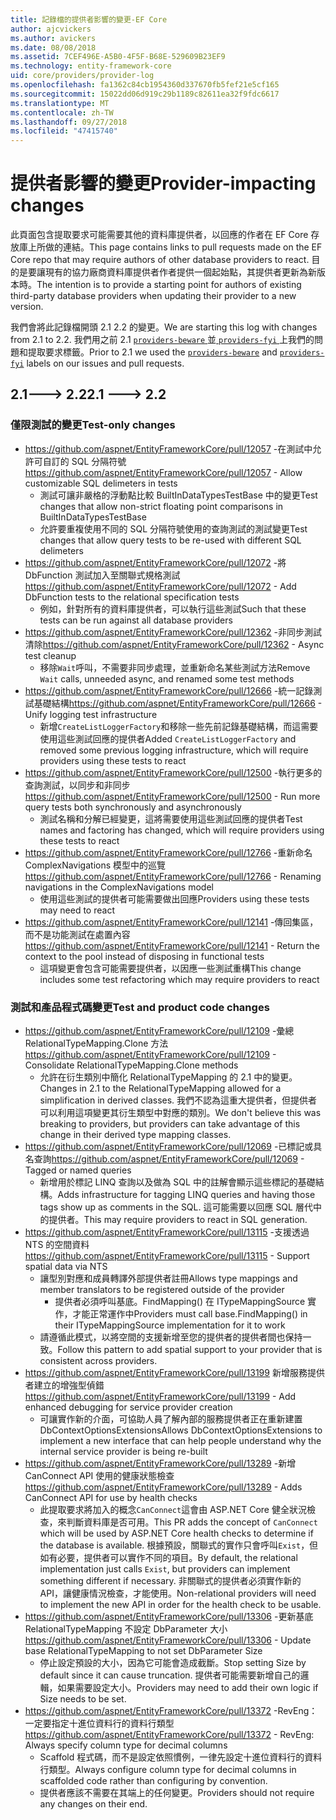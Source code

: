 ```yaml
---
title: 記錄檔的提供者影響的變更-EF Core
author: ajcvickers
ms.author: avickers
ms.date: 08/08/2018
ms.assetid: 7CEF496E-A5B0-4F5F-B68E-529609B23EF9
ms.technology: entity-framework-core
uid: core/providers/provider-log
ms.openlocfilehash: fa1362c84cb1954360d337670fb5fef21e5cf165
ms.sourcegitcommit: 15022dd06d919c29b1189c82611ea32f9fdc6617
ms.translationtype: MT
ms.contentlocale: zh-TW
ms.lasthandoff: 09/27/2018
ms.locfileid: "47415740"
---
```

# <a name="provider-impacting-changes"></a><span data-ttu-id="7a2ab-102">提供者影響的變更</span><span class="sxs-lookup"><span data-stu-id="7a2ab-102">Provider-impacting changes</span></span>

<span data-ttu-id="7a2ab-103">此頁面包含提取要求可能需要其他的資料庫提供者，以回應的作者在 EF Core 存放庫上所做的連結。</span><span class="sxs-lookup"><span data-stu-id="7a2ab-103">This page contains links to pull requests made on the EF Core repo that may require authors of other database providers to react.</span></span> <span data-ttu-id="7a2ab-104">目的是要讓現有的協力廠商資料庫提供者作者提供一個起始點，其提供者更新為新版本時。</span><span class="sxs-lookup"><span data-stu-id="7a2ab-104">The intention is to provide a starting point for authors of existing third-party database providers when updating their provider to a new version.</span></span>

<span data-ttu-id="7a2ab-105">我們會將此記錄檔開頭 2.1 2.2 的變更。</span><span class="sxs-lookup"><span data-stu-id="7a2ab-105">We are starting this log with changes from 2.1 to 2.2.</span></span> <span data-ttu-id="7a2ab-106">我們用之前 2.1 [ `providers-beware` ](https://github.com/aspnet/EntityFrameworkCore/labels/providers-beware)並[ `providers-fyi` ](https://github.com/aspnet/EntityFrameworkCore/labels/providers-fyi)上我們的問題和提取要求標籤。</span><span class="sxs-lookup"><span data-stu-id="7a2ab-106">Prior to 2.1 we used the [`providers-beware`](https://github.com/aspnet/EntityFrameworkCore/labels/providers-beware) and [`providers-fyi`](https://github.com/aspnet/EntityFrameworkCore/labels/providers-fyi) labels on our issues and pull requests.</span></span>

## <a name="21-----22"></a><span data-ttu-id="7a2ab-107">2.1---> 2.2</span><span class="sxs-lookup"><span data-stu-id="7a2ab-107">2.1 ---> 2.2</span></span>

### <a name="test-only-changes"></a><span data-ttu-id="7a2ab-108">僅限測試的變更</span><span class="sxs-lookup"><span data-stu-id="7a2ab-108">Test-only changes</span></span>

* <span data-ttu-id="7a2ab-109">https://github.com/aspnet/EntityFrameworkCore/pull/12057 -在測試中允許可自訂的 SQL 分隔符號</span><span class="sxs-lookup"><span data-stu-id="7a2ab-109">https://github.com/aspnet/EntityFrameworkCore/pull/12057 - Allow customizable SQL delimeters in tests</span></span>
  * <span data-ttu-id="7a2ab-110">測試可讓非嚴格的浮動點比較 BuiltInDataTypesTestBase 中的變更</span><span class="sxs-lookup"><span data-stu-id="7a2ab-110">Test changes that allow non-strict floating point comparisons in BuiltInDataTypesTestBase</span></span>
  * <span data-ttu-id="7a2ab-111">允許要重複使用不同的 SQL 分隔符號使用的查詢測試的測試變更</span><span class="sxs-lookup"><span data-stu-id="7a2ab-111">Test changes that allow query tests to be re-used with different SQL delimeters</span></span>
* <span data-ttu-id="7a2ab-112">https://github.com/aspnet/EntityFrameworkCore/pull/12072 -將 DbFunction 測試加入至關聯式規格測試</span><span class="sxs-lookup"><span data-stu-id="7a2ab-112">https://github.com/aspnet/EntityFrameworkCore/pull/12072 - Add DbFunction tests to the relational specification tests</span></span>
  * <span data-ttu-id="7a2ab-113">例如，針對所有的資料庫提供者，可以執行這些測試</span><span class="sxs-lookup"><span data-stu-id="7a2ab-113">Such that these tests can be run against all database providers</span></span>
* <span data-ttu-id="7a2ab-114">https://github.com/aspnet/EntityFrameworkCore/pull/12362 -非同步測試清除</span><span class="sxs-lookup"><span data-stu-id="7a2ab-114">https://github.com/aspnet/EntityFrameworkCore/pull/12362 - Async test cleanup</span></span>
  * <span data-ttu-id="7a2ab-115">移除`Wait`呼叫，不需要非同步處理，並重新命名某些測試方法</span><span class="sxs-lookup"><span data-stu-id="7a2ab-115">Remove `Wait` calls, unneeded async, and renamed some test methods</span></span>
* <span data-ttu-id="7a2ab-116">https://github.com/aspnet/EntityFrameworkCore/pull/12666 -統一記錄測試基礎結構</span><span class="sxs-lookup"><span data-stu-id="7a2ab-116">https://github.com/aspnet/EntityFrameworkCore/pull/12666 - Unify logging test infrastructure</span></span>
  * <span data-ttu-id="7a2ab-117">新增`CreateListLoggerFactory`和移除一些先前記錄基礎結構，而這需要使用這些測試回應的提供者</span><span class="sxs-lookup"><span data-stu-id="7a2ab-117">Added `CreateListLoggerFactory` and removed some previous logging infrastructure, which will require providers using these tests to react</span></span>
* <span data-ttu-id="7a2ab-118">https://github.com/aspnet/EntityFrameworkCore/pull/12500 -執行更多的查詢測試，以同步和非同步</span><span class="sxs-lookup"><span data-stu-id="7a2ab-118">https://github.com/aspnet/EntityFrameworkCore/pull/12500 - Run more query tests both synchronously and asynchronously</span></span>
  * <span data-ttu-id="7a2ab-119">測試名稱和分解已經變更，這將需要使用這些測試回應的提供者</span><span class="sxs-lookup"><span data-stu-id="7a2ab-119">Test names and factoring has changed, which will require providers using these tests to react</span></span>
* <span data-ttu-id="7a2ab-120">https://github.com/aspnet/EntityFrameworkCore/pull/12766 -重新命名 ComplexNavigations 模型中的巡覽</span><span class="sxs-lookup"><span data-stu-id="7a2ab-120">https://github.com/aspnet/EntityFrameworkCore/pull/12766 - Renaming navigations in the ComplexNavigations model</span></span>
  * <span data-ttu-id="7a2ab-121">使用這些測試的提供者可能需要做出回應</span><span class="sxs-lookup"><span data-stu-id="7a2ab-121">Providers using these tests may need to react</span></span>
* <span data-ttu-id="7a2ab-122">https://github.com/aspnet/EntityFrameworkCore/pull/12141 -傳回集區，而不是功能測試在處置內容</span><span class="sxs-lookup"><span data-stu-id="7a2ab-122">https://github.com/aspnet/EntityFrameworkCore/pull/12141 - Return the context to the pool instead of disposing in functional tests</span></span>
  * <span data-ttu-id="7a2ab-123">這項變更會包含可能需要提供者，以因應一些測試重構</span><span class="sxs-lookup"><span data-stu-id="7a2ab-123">This change includes some test refactoring which may require providers to react</span></span>


### <a name="test-and-product-code-changes"></a><span data-ttu-id="7a2ab-124">測試和產品程式碼變更</span><span class="sxs-lookup"><span data-stu-id="7a2ab-124">Test and product code changes</span></span>

* <span data-ttu-id="7a2ab-125">https://github.com/aspnet/EntityFrameworkCore/pull/12109 -彙總 RelationalTypeMapping.Clone 方法</span><span class="sxs-lookup"><span data-stu-id="7a2ab-125">https://github.com/aspnet/EntityFrameworkCore/pull/12109 - Consolidate RelationalTypeMapping.Clone methods</span></span>
  * <span data-ttu-id="7a2ab-126">允許在衍生類別中簡化 RelationalTypeMapping 的 2.1 中的變更。</span><span class="sxs-lookup"><span data-stu-id="7a2ab-126">Changes in 2.1 to the RelationalTypeMapping allowed for a simplification in derived classes.</span></span> <span data-ttu-id="7a2ab-127">我們不認為這重大提供者，但提供者可以利用這項變更其衍生類型中對應的類別。</span><span class="sxs-lookup"><span data-stu-id="7a2ab-127">We don't believe this was breaking to providers, but providers can take advantage of this change in their derived type mapping classes.</span></span>
* <span data-ttu-id="7a2ab-128">https://github.com/aspnet/EntityFrameworkCore/pull/12069 -已標記或具名查詢</span><span class="sxs-lookup"><span data-stu-id="7a2ab-128">https://github.com/aspnet/EntityFrameworkCore/pull/12069 - Tagged or named queries</span></span>
  * <span data-ttu-id="7a2ab-129">新增用於標記 LINQ 查詢以及做為 SQL 中的註解會顯示這些標記的基礎結構。</span><span class="sxs-lookup"><span data-stu-id="7a2ab-129">Adds infrastructure for tagging LINQ queries and having those tags show up as comments in the SQL.</span></span> <span data-ttu-id="7a2ab-130">這可能需要以回應 SQL 層代中的提供者。</span><span class="sxs-lookup"><span data-stu-id="7a2ab-130">This may require providers to react in SQL generation.</span></span>
* <span data-ttu-id="7a2ab-131">https://github.com/aspnet/EntityFrameworkCore/pull/13115 -支援透過 NTS 的空間資料</span><span class="sxs-lookup"><span data-stu-id="7a2ab-131">https://github.com/aspnet/EntityFrameworkCore/pull/13115 - Support spatial data via NTS</span></span>
  * <span data-ttu-id="7a2ab-132">讓型別對應和成員轉譯外部提供者註冊</span><span class="sxs-lookup"><span data-stu-id="7a2ab-132">Allows type mappings and member translators to be registered outside of the provider</span></span>
    * <span data-ttu-id="7a2ab-133">提供者必須呼叫基底。FindMapping() 在 ITypeMappingSource 實作，才能正常運作中</span><span class="sxs-lookup"><span data-stu-id="7a2ab-133">Providers must call base.FindMapping() in their ITypeMappingSource implementation for it to work</span></span>
  * <span data-ttu-id="7a2ab-134">請遵循此模式，以將空間的支援新增至您的提供者的提供者間也保持一致。</span><span class="sxs-lookup"><span data-stu-id="7a2ab-134">Follow this pattern to add spatial support to your provider that is consistent across providers.</span></span>
* <span data-ttu-id="7a2ab-135">https://github.com/aspnet/EntityFrameworkCore/pull/13199 新增服務提供者建立的增強型偵錯</span><span class="sxs-lookup"><span data-stu-id="7a2ab-135">https://github.com/aspnet/EntityFrameworkCore/pull/13199 - Add enhanced debugging for service provider creation</span></span>
  * <span data-ttu-id="7a2ab-136">可讓實作新的介面，可協助人員了解內部的服務提供者正在重新建置 DbContextOptionsExtensions</span><span class="sxs-lookup"><span data-stu-id="7a2ab-136">Allows DbContextOptionsExtensions to implement a new interface that can help people understand why the internal service provider is being re-built</span></span>
* <span data-ttu-id="7a2ab-137">https://github.com/aspnet/EntityFrameworkCore/pull/13289 -新增 CanConnect API 使用的健康狀態檢查</span><span class="sxs-lookup"><span data-stu-id="7a2ab-137">https://github.com/aspnet/EntityFrameworkCore/pull/13289 - Adds CanConnect API for use by health checks</span></span>
  * <span data-ttu-id="7a2ab-138">此提取要求將加入的概念`CanConnect`這會由 ASP.NET Core 健全狀況檢查，來判斷資料庫是否可用。</span><span class="sxs-lookup"><span data-stu-id="7a2ab-138">This PR adds the concept of `CanConnect` which will be used by ASP.NET Core health checks to determine if the database is available.</span></span> <span data-ttu-id="7a2ab-139">根據預設，關聯式的實作只會呼叫`Exist`，但如有必要，提供者可以實作不同的項目。</span><span class="sxs-lookup"><span data-stu-id="7a2ab-139">By default, the relational implementation just calls `Exist`, but providers can implement something different if necessary.</span></span> <span data-ttu-id="7a2ab-140">非關聯式的提供者必須實作新的 API，讓健康情況檢查，才能使用。</span><span class="sxs-lookup"><span data-stu-id="7a2ab-140">Non-relational providers will need to implement the new API in order for the health check to be usable.</span></span>
* <span data-ttu-id="7a2ab-141">https://github.com/aspnet/EntityFrameworkCore/pull/13306 -更新基底 RelationalTypeMapping 不設定 DbParameter 大小</span><span class="sxs-lookup"><span data-stu-id="7a2ab-141">https://github.com/aspnet/EntityFrameworkCore/pull/13306 - Update base RelationalTypeMapping to not set DbParameter Size</span></span>
  * <span data-ttu-id="7a2ab-142">停止設定預設的大小，因為它可能會造成截斷。</span><span class="sxs-lookup"><span data-stu-id="7a2ab-142">Stop setting Size by default since it can cause truncation.</span></span> <span data-ttu-id="7a2ab-143">提供者可能需要新增自己的邏輯，如果需要設定大小。</span><span class="sxs-lookup"><span data-stu-id="7a2ab-143">Providers may need to add their own logic if Size needs to be set.</span></span>
* <span data-ttu-id="7a2ab-144">https://github.com/aspnet/EntityFrameworkCore/pull/13372 -RevEng： 一定要指定十進位資料行的資料行類型</span><span class="sxs-lookup"><span data-stu-id="7a2ab-144">https://github.com/aspnet/EntityFrameworkCore/pull/13372 - RevEng: Always specify column type for decimal columns</span></span>
  * <span data-ttu-id="7a2ab-145">Scaffold 程式碼，而不是設定依照慣例，一律先設定十進位資料行的資料行類型。</span><span class="sxs-lookup"><span data-stu-id="7a2ab-145">Always configure column type for decimal columns in scaffolded code rather than configuring by convention.</span></span>
  * <span data-ttu-id="7a2ab-146">提供者應該不需要在其端上的任何變更。</span><span class="sxs-lookup"><span data-stu-id="7a2ab-146">Providers should not require any changes on their end.</span></span>
